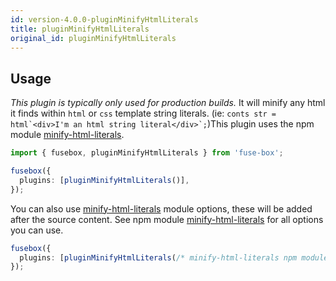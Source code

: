 ```yaml
---
id: version-4.0.0-pluginMinifyHtmlLiterals
title: pluginMinifyHtmlLiterals
original_id: pluginMinifyHtmlLiterals
---
```


## Usage

_This plugin is typically only used for production builds._ It will minify any html it finds within `html` or `css`
template string literals. (ie: `` conts str = html`<div>I'm an html string literal</div>`; ``)This plugin uses the npm
module [minify-html-literals](https://github.com/asyncLiz/minify-html-literals#readme).

```ts
import { fusebox, pluginMinifyHtmlLiterals } from 'fuse-box';

fusebox({
  plugins: [pluginMinifyHtmlLiterals()],
});
```

You can also use [minify-html-literals](https://github.com/asyncLiz/minify-html-literals#readme) module options, these
will be added after the source content. See npm module
[minify-html-literals](https://github.com/asyncLiz/minify-html-literals#readme) for all options you can use.

```ts
fusebox({
  plugins: [pluginMinifyHtmlLiterals(/* minify-html-literals npm module options */),
});
```
